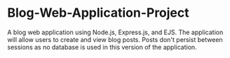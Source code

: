 # Blog-Web-Application-Project
A blog web application using Node.js, Express.js, and EJS. The application will allow users to create and view blog posts. Posts don't persist between sessions as no database is used in this version of the application.
